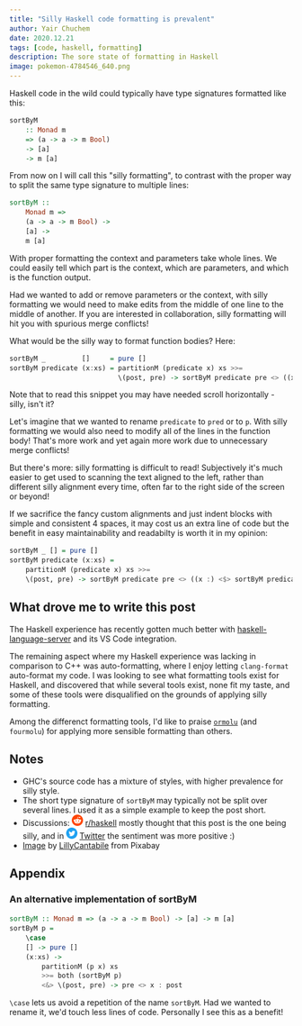 ```yaml
---
title: "Silly Haskell code formatting is prevalent"
author: Yair Chuchem
date: 2020.12.21
tags: [code, haskell, formatting]
description: The sore state of formatting in Haskell
image: pokemon-4784546_640.png
---
```


Haskell code in the wild could typically have type signatures formatted like this:

```Haskell
sortByM
    :: Monad m
    => (a -> a -> m Bool)
    -> [a]
    -> m [a]
```

From now on I will call this "silly formatting", to contrast with the proper way to split the same type signature to multiple lines:

```Haskell
sortByM ::
    Monad m =>
    (a -> a -> m Bool) ->
    [a] ->
    m [a]
```

With proper formatting the context and parameters take whole lines. We could easily tell which part is the context, which are parameters, and which is the function output.

Had we wanted to add or remove parameters or the context, with silly formatting we would need to make edits from the middle of one line to the middle of another. If you are interested in collaboration, silly formatting will hit you with spurious merge conflicts!

What would be the silly way to format function bodies? Here:

```Haskell
sortByM _         []     = pure []
sortByM predicate (x:xs) = partitionM (predicate x) xs >>=
                           \(post, pre) -> sortByM predicate pre <> ((x :) <$> sortByM predicate post)
```

Note that to read this snippet you may have needed scroll horizontally - silly, isn't it?

Let's imagine that we wanted to rename `predicate` to `pred` or to `p`. With silly formatting we would also need to modify all of the lines in the function body! That's more work and yet again more work due to unnecessary merge conflicts!

But there's more: silly formatting is difficult to read! Subjectively it's much easier to get used to scanning the text aligned to the left, rather than different silly alignment every time, often far to the right side of the screen or beyond!

If we sacrifice the fancy custom alignments and just indent blocks with simple and consistent 4 spaces,
it may cost us an extra line of code but the benefit in easy maintainability and readabilty is worth it in my opinion:

```Haskell
sortByM _ [] = pure []
sortByM predicate (x:xs) =
    partitionM (predicate x) xs >>=
    \(post, pre) -> sortByM predicate pre <> ((x :) <$> sortByM predicate post)
```

## What drove me to write this post

The Haskell experience has recently gotten much better with [haskell-language-server](https://github.com/haskell/haskell-language-server) and its VS Code integration.

The remaining aspect where my Haskell experience was lacking in comparison to C++ was auto-formatting, where I enjoy letting `clang-format` auto-format my code. I was looking to see what formatting tools exist for Haskell, and discovered that while several tools exist, none fit my taste, and some of these tools were disqualified on the grounds of applying silly formatting.

Among the differenct formatting tools, I'd like to praise [`ormolu`](https://github.com/tweag/ormolu) (and `fourmolu`) for applying more sensible formatting than others.

## Notes

* GHC's source code has a mixture of styles, with higher prevalence for silly style.
* The short type signature of `sortByM` may typically not be split over several lines.
  I used it as a simple example to keep the post short.
* Discussions: <img src="/images/reddit.svg" alt="reddit" style="width: 20px; display: inline;"/> [r/haskell](https://www.reddit.com/r/haskell/comments/khqs1f/silly_haskell_code_formatting_is_prevalent/) mostly thought that this post is the one being silly, and in <img src="/images/twitter-logo.png" alt="twitter" style="width: 20px; display: inline;"/> [Twitter](https://twitter.com/yairchu/status/1341078315155730432) the sentiment was more positive :)
* [Image](https://pixabay.com/illustrations/pokemon-monster-creature-pink-ugly-4784546/) by [LillyCantabile](https://pixabay.com/users/lillycantabile-8561101/?utm_source=link-attribution&utm_medium=referral&utm_campaign=image&utm_content=4784546) from Pixabay

## Appendix

### An alternative implementation of sortByM

```Haskell
sortByM :: Monad m => (a -> a -> m Bool) -> [a] -> m [a]
sortByM p =
    \case
    [] -> pure []
    (x:xs) ->
        partitionM (p x) xs
        >>= both (sortByM p)
        <&> \(post, pre) -> pre <> x : post
```

`\case` lets us avoid a repetition of the name `sortByM`. Had we wanted to rename it, we'd touch less lines of code. Personally I see this as a benefit!
